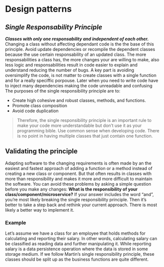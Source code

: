 # Design patterns
## _Single Responsability Principle_
**_Classes with only one responsability and independent of each other._**
Changing a class without affecting dependant code is the the base of this principle. Avoid update dependencies or recompile the dependent classes because the use certain responsability of an updated class.
The more responsabilities a class has, the more changes your are willing to make, also less logic and responsabilities result in code easier to explain and understand reducing the number of bugs.
A key part is avoiding oversimplify the code, is not matter to create classes with a single function and for a really speciffic porpouse. Later when you need to write code have to inject many dependencies making the code unreadable and confusing
The purposes of the single responsibility principle are to:
- Create high cohesive and robust classes, methods, and functions.
- Promote class composition
- Avoid code duplication

> Therefore, the single responsibility principle is an important rule to make your code more understandable but don’t use it as your programming bible. 
> Use common sense when developing code. There is no point in having multiple classes that just contain one function.
## Validating the principle

Adapting software to the changing requirements is often made by an the easiest and fastest approach of adding a function or a method instead of creating a new class or component. But that often results in classes with more than responsibility and makes it more and more difficult to maintain the software.
You can avoid these problems by asking a simple question before you make any changes: **What is the responsibility of your class/component/microservice?**
If your answer includes the word “and”, you’re most likely breaking the single responsibility principle. Then it’s better to take a step back and rethink your current approach. There is most likely a better way to implement it.
### Example
Let’s assume we have a class for an employee that holds methods for calculating and reporting their salary. In other words, calculating salary can be classified as reading data and further manipulating it.
While reporting salary is a data persistence operation where the data is stored in some storage medium. If we follow Martin’s single responsibility principle, these classes should be split up as the business functions are quite different.